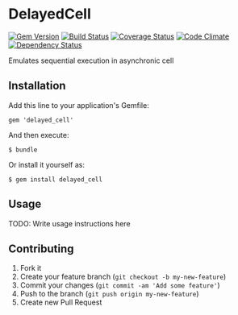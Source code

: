 # DelayedCell

[![Gem Version](https://badge.fury.io/rb/delayed_cell.png)](https://rubygems.org/gems/delayed_cell)
[![Build Status](https://travis-ci.org/gabynaiman/delayed_cell.png?branch=master)](https://travis-ci.org/gabynaiman/delayed_cell)
[![Coverage Status](https://coveralls.io/repos/gabynaiman/delayed_cell/badge.png?branch=master)](https://coveralls.io/r/gabynaiman/delayed_cell?branch=master)
[![Code Climate](https://codeclimate.com/github/gabynaiman/delayed_cell.png)](https://codeclimate.com/github/gabynaiman/delayed_cell)
[![Dependency Status](https://gemnasium.com/gabynaiman/delayed_cell.png)](https://gemnasium.com/gabynaiman/delayed_cell)

Emulates sequential execution in asynchronic cell

## Installation

Add this line to your application's Gemfile:

    gem 'delayed_cell'

And then execute:

    $ bundle

Or install it yourself as:

    $ gem install delayed_cell

## Usage

TODO: Write usage instructions here

## Contributing

1. Fork it
2. Create your feature branch (`git checkout -b my-new-feature`)
3. Commit your changes (`git commit -am 'Add some feature'`)
4. Push to the branch (`git push origin my-new-feature`)
5. Create new Pull Request
